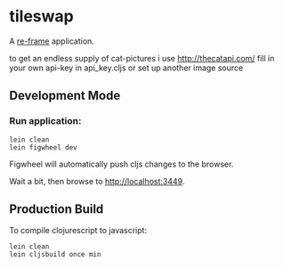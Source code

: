 # tileswap

A [re-frame](https://github.com/Day8/re-frame) application.

to get an endless supply of cat-pictures i use http://thecatapi.com/
fill in your own api-key in api_key.cljs or set up another image source

## Development Mode

### Run application:

```
lein clean
lein figwheel dev
```

Figwheel will automatically push cljs changes to the browser.

Wait a bit, then browse to [http://localhost:3449](http://localhost:3449).

## Production Build


To compile clojurescript to javascript:

```
lein clean
lein cljsbuild once min
```
